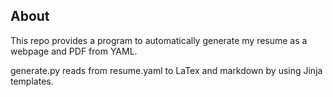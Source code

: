 ## About

This repo provides a program to automatically generate my resume as a webpage and PDF from YAML.

generate.py reads from resume.yaml to LaTex and markdown by using Jinja templates.
